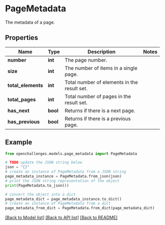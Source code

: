 # PageMetadata

The metadata of a page.

## Properties

| Name               | Type     | Description                                 | Notes |
| ------------------ | -------- | ------------------------------------------- | ----- |
| **number**         | **int**  | The page number.                            |
| **size**           | **int**  | The number of items in a single page.       |
| **total_elements** | **int**  | Total number of elements in the result set. |
| **total_pages**    | **int**  | Total number of pages in the result set.    |
| **has_next**       | **bool** | Returns if there is a next page.            |
| **has_previous**   | **bool** | Returns if there is a previous page.        |

## Example

```python
from openchallenges.models.page_metadata import PageMetadata

# TODO update the JSON string below
json = "{}"
# create an instance of PageMetadata from a JSON string
page_metadata_instance = PageMetadata.from_json(json)
# print the JSON string representation of the object
print(PageMetadata.to_json())

# convert the object into a dict
page_metadata_dict = page_metadata_instance.to_dict()
# create an instance of PageMetadata from a dict
page_metadata_from_dict = PageMetadata.from_dict(page_metadata_dict)
```

[[Back to Model list]](../README.md#documentation-for-models) [[Back to API list]](../README.md#documentation-for-api-endpoints) [[Back to README]](../README.md)
